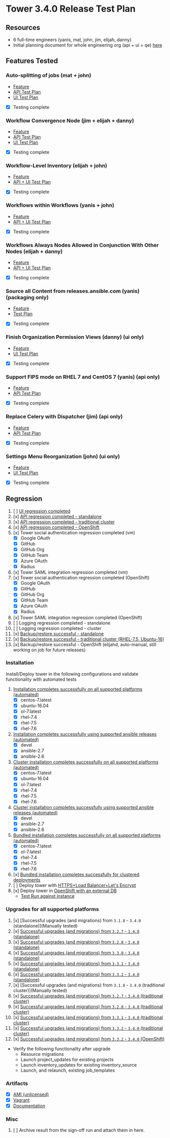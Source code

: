 # Tower 3.4.0 Release Test Plan

## Resources
* 6 full-time engineers (yanis, mat, john, jim, elijah, danny)
* Initial planning document for whole engineering org (api + ui + qe) [here](https://docs.google.com/spreadsheets/d/1Dc287lghj1CYR24s853671l-P5RXtpwZNcir0olt5Zc/edit#gid=161330338)

## Features Tested

### Auto-splitting of jobs (mat + john)
* [Feature]()
* [API Test Plan](https://github.com/ansible/tower-qa/blob/devel/docs/test_plans/features/34_job_slicing.md)
* [UI Test Plan](https://github.com/ansible/tower-qa/blob/devel/docs/test_plans/features/34_job_slicing_ui.md)
- [x] Testing complete

### Workflow Convergence Node (jim + elijah + danny)
* [Feature]()
* [API Test Plan](https://github.com/ansible/tower-qa/blob/devel/docs/test_plans/features/34_workflow_convergence.md)
* [UI Test Plan](https://docs.google.com/document/d/1U9VgxNoTw6CPpWbqKPomglmAK50xW3IaCif_BKZNc2o)
- [x] Testing complete

### Workflow-Level Inventory (elijah + john)
* [Feature]()
* [API + UI Test Plan](https://github.com/ansible/tower-qa/blob/devel/docs/test_plans/features/34_workflow_level_inventory.md)
- [x] Testing complete

### Workflows within Workflows (yanis + john)
* [Feature]()
* [API + UI Test Plan](https://github.com/ansible/tower-qa/blob/devel/docs/test_plans/features/34_workflow_in_workflow.md)
- [x] Testing complete

### Workflows Always Nodes Allowed in Conjunction With Other Nodes (elijah + danny)
* [Feature]()
* [API + UI Test Plan](https://github.com/ansible/tower-qa/blob/devel/docs/test_plans/features/34_always_nodes_allowed_with_other_nodes.md)
- [x] Testing complete

### Source all Content from releases.ansible.com (yanis) (packaging only)
* [Feature]()
* [Test Plan](https://github.com/ansible/tower-qa/blob/devel/docs/test_plans/packaging/34-ensure-no-third-party-packages.md)
- [x] Testing complete


### Finish Organization Permission Views (danny) (ui only)
* [Feature]()
* [UI Test Plan](https://docs.google.com/document/d/18azadvf-9dqC39Ri-By6IiE_eUt2bu9rPX6WjRBjgic)
- [x] Testing complete

### Support FIPS mode on RHEL 7 and CentOS 7 (yanis) (api only)
* [Feature]()
* [API Test Plan](https://github.com/ansible/tower-qa/blob/devel/docs/test_plans/features/34_fips_compliant.md)
- [x] Testing complete

### Replace Celery with Dispatcher (jim) (api only)
* [Feature]()
* [API Test Plan](https://github.com/ansible/tower-qa/blob/devel/docs/test_plans/features/34_celery_replacement.md)
- [x] Testing complete

### Settings Menu Reorganization (john) (ui only)
* [Feature]()
* [UI Test Plan](https://docs.google.com/document/d/1bZEUe6FW-gKY4y5tfcDdUwbRH2UdxxutMqZwYtww4lw)
- [x] Testing complete

## Regression
1. [ ] [UI regression completed](https://docs.google.com/document/d/153nKe65KhYnCmqoZAE6f3kAPW3762v8O8sly6QwdaJM/)
1. [x] [API regression completed - standalone](http://jenkins.ansible.eng.rdu2.redhat.com/job/Test_Tower_Integration/ANSIBLE_NIGHTLY_BRANCH=stable-2.7,PLATFORM=rhel-7.6-x86_64,label=jenkins-jnlp-agent/4605/)
1. [x] [API regression completed - traditional cluster](http://jenkins.ansible.eng.rdu2.redhat.com/view/Tower/job/Test_Tower_Integration_Cluster/ANSIBLE_NIGHTLY_BRANCH=stable-2.7,PLATFORM=rhel-7.6-x86_64,label=jenkins-jnlp-agent/1087/)
1. [x] [API regression completed - OpenShift](http://jenkins.ansible.eng.rdu2.redhat.com/view/Tower/job/Test_Tower_OpenShift_Integration/373/)
1. [x] Tower social authentication regression completed (vm)
   - [x] Google OAuth
   - [x] GitHub
   - [x] GitHub Org
   - [x] GitHub Team
   - [x] Azure OAuth
   - [x] Radius
1. [x] Tower SAML integration regression completed (vm)
1. [x] Tower social authentication regression completed (OpenShift)
   - [x] Google OAuth
   - [x] GitHub
   - [x] GitHub Org
   - [x] GitHub Team
   - [x] Azure OAuth
   - [x] Radius
1. [x] Tower SAML integration regression completed (OpenShift)
1. [ ] Logging regression completed - standalone
1. [ ] Logging regression completed - cluster
1. [x] [Backup/restore successful - standalone](http://jenkins.ansible.eng.rdu2.redhat.com/job/Test_Tower_Backup_and_Restore/628/)
1. [x] [Backup/restore successful - traditional cluster (RHEL-7.5, Ubuntu-16)](http://jenkins.ansible.eng.rdu2.redhat.com/view/Tower/job/Test_Tower_Backup_and_Restore/645/ANSIBLE_BRANCH=stable-2.6,PLATFORM=rhel-7.6-x86_64,label=jenkins-jnlp-agent/)
1. [x] Backup/restore successful - OpenShift (elijahd, auto-manual, still working on job for future releases)

### Installation
Install/Deploy tower in the following configurations and validate functionality with automated tests

1. [Installation completes successfully on all supported platforms (automated)](http://jenkins.ansible.eng.rdu2.redhat.com/view/Tower/job/Test_Tower_Install/1205/)
    * [x] centos-7.latest
    * [x] ubuntu-16.04
    * [x] ol-7.latest
    * [x] rhel-7.4
    * [x] rhel-7.5
    * [x] rhel-7.6
1. [Installation completes successfully using supported ansible releases (automated)](http://jenkins.ansible.eng.rdu2.redhat.com/view/Tower/job/Test_Tower_Install/1205/)
    * [x] devel
    * [x] ansible-2.7
    * [x] ansible-2.6
1. [Cluster installation completes successfully on all supported platforms (automated)](http://jenkins.ansible.eng.rdu2.redhat.com/job/Test_Tower_Install_Cluster/1569/)
    * [x] centos-7.latest
    * [x] ubuntu-16.04
    * [x] ol-7.latest
    * [x] rhel-7.4
    * [x] rhel-7.5
    * [x] rhel-7.6
1. [Cluster installation completes successfully using supported ansible releases (automated)](http://jenkins.ansible.eng.rdu2.redhat.com/job/Test_Tower_Install_Cluster/1569/)
    * [x] devel
    * [x] ansible-2.7
    * [x] ansible-2.6
1. [Bundled installation completes successfully on all supported platforms (automated)](http://jenkins.ansible.eng.rdu2.redhat.com/view/Tower/job/Test_Tower_Bundle_Install/1753/)
    * [x] centos-7.latest
    * [x] ol-7.latest
    * [x] rhel-7.4
    * [x] rhel-7.5
    * [x] rhel-7.6
1. [x] [Bundled installation completes successfully for clustered deployments](http://jenkins.ansible.eng.rdu2.redhat.com/view/Tower/job/Test_Tower_Install_Cluster/1577/)
1. [ ] Deploy tower with [HTTPS+Load Balancer+Let's Encrypt](https://github.com/ansible/tower-qa/issues/1985)
1. [x] Deploy tower in [OpenShift with an external DB](http://jenkins.ansible.eng.adu2.redhat.com/job/Test_Tower_OpenShift_Deploy_External_DB/10/)
    - [Test Run against instance](http://jenkins.ansible.eng.rdu2.redhat.com/job/Test_Tower_OpenShift_Integration/375/)

### Upgrades for all supported platforms
1. [x] [Successful upgrades (and migrations) from `3.1.8` - `3.4.0` (standalone)](Manually tested)
1. [x] [Successful upgrades (and migrations) from `3.2.7` - `3.4.0` (standalone)](http://jenkins.ansible.eng.rdu2.redhat.com/view/Tower/job/Test_Tower_Upgrade/3486/)
1. [x] [Successful upgrades (and migrations) from `3.2.8` - `3.4.0` (standalone)](http://jenkins.ansible.eng.rdu2.redhat.com/view/Tower/job/Test_Tower_Upgrade/3485/)
1. [x] [Successful upgrades (and migrations) from `3.3.0` - `3.4.0` (standalone)](http://jenkins.ansible.eng.rdu2.redhat.com/view/Tower/job/Test_Tower_Upgrade/3481/)
1. [x] [Successful upgrades (and migrations) from `3.3.1` - `3.4.0` (standalone)](http://jenkins.ansible.eng.rdu2.redhat.com/view/Tower/job/Test_Tower_Upgrade/3482/)
1. [x] [Successful upgrades (and migrations) from `3.3.2` - `3.4.0` (standalone)](http://jenkins.ansible.eng.rdu2.redhat.com/view/Tower/job/Test_Tower_Upgrade/3483/)
1. [x] [Successful upgrades (and migrations) from `3.1.8` - `3.4.0` (traditional cluster)](Manually tested)
1. [x] [Successful upgrades (and migrations) from `3.2.7` - `3.4.0` (traditional cluster)](http://jenkins.ansible.eng.rdu2.redhat.com/view/Tower/job/Test_Tower_Upgrade/3501/)
1. [x] [Successful upgrades (and migrations) from `3.2.8` - `3.4.0` (traditional cluster)](http://jenkins.ansible.eng.rdu2.redhat.com/view/Tower/job/Test_Tower_Upgrade/3496/)
1. [x] [Successful upgrades (and migrations) from `3.3.1` - `3.4.0` (traditional cluster)](http://jenkins.ansible.eng.rdu2.redhat.com/view/Tower/job/Test_Tower_Upgrade/3497/)
1. [x] [Successful upgrades (and migrations) from `3.3.2` - `3.4.0` (traditional cluster)](http://jenkins.ansible.eng.rdu2.redhat.com/view/Tower/job/Test_Tower_Upgrade/3493/)
1. [x] [Successful upgrades (and migrations) from `3.3.2` - `3.4.0` (OpenShift)](http://jenkins.ansible.eng.rdu2.redhat.com/job/Test_Tower_OpenShift_Upgrade/25/)
* Verify the following functionality after upgrade
    * Resource migrations
    * Launch project_updates for existing projects
    * Launch inventory_updates for existing inventory_source
    * Launch, and relaunch, existing job_templates

### Artifacts

  * [x] [AMI (unlicensed)](http://jenkins.ansible.eng.rdu2.redhat.com/job/qe-sandbox/job/Build_Tower_Image_Plain/5/)
  * [x] [Vagrant](http://jenkins.ansible.eng.rdu2.redhat.com/job/Build_Tower_Vagrant_Box/48/)
  * [x] [Documentation](http://jenkins.ansible.eng.rdu2.redhat.com/job/Build_Tower_Docs/3067/)

### Misc

1. [ ] Archive result from the sign-off run and attach them in here.
